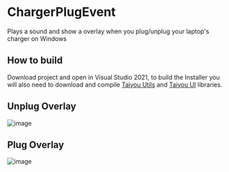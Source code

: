 # ChargerPlugEvent
 Plays a sound and show a overlay when you plug/unplug your laptop's charger on Windows


## How to build
Download project and open in Visual Studio 2021, to build the Installer you will also need to download and compile [Taiyou Utils](https://github.com/aragubas/TaiyouUtils) and [Taiyou UI](https://github.com/aragubas/TaiyouUILibrary) libraries.

## Unplug Overlay
![image](https://user-images.githubusercontent.com/47148297/116162132-8e3f0a00-a6cb-11eb-974f-f5fb23232ab0.png)

## Plug Overlay
![image](https://user-images.githubusercontent.com/47148297/116162160-9b5bf900-a6cb-11eb-8e30-caade5db89bf.png)
